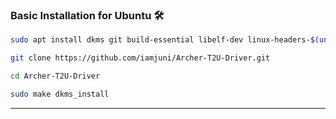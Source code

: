 

### Basic Installation for Ubuntu 🛠
```bash
sudo apt install dkms git build-essential libelf-dev linux-headers-$(uname -r)
```
```bash
git clone https://github.com/iamjuni/Archer-T2U-Driver.git
```
```bash
cd Archer-T2U-Driver
```
```bash
sudo make dkms_install
```
---
